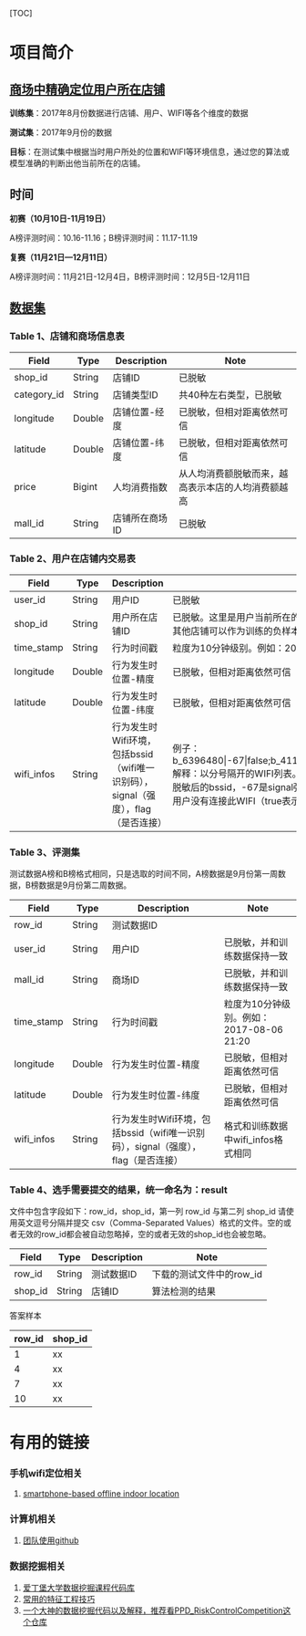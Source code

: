 [TOC]

# 项目简介

## [商场中精确定位用户所在店铺](https://tianchi.aliyun.com/competition/introduction.htm?spm=5176.100066.0.0.35ed5dcatQsSbv&raceId=231620)

**训练集**：2017年8月份数据进行店铺、用户、WIFI等各个维度的数据

**测试集**：2017年9月份的数据

**目标**：在测试集中根据当时用户所处的位置和WIFI等环境信息，通过您的算法或模型准确的判断出他当前所在的店铺。

## 时间

**初赛（10月10日-11月19日）**

A榜评测时间：10.16-11.16；B榜评测时间：11.17-11.19

**复赛（11月21日—12月11日）**

A榜评测时间：11月21日-12月4日，B榜评测时间：12月5日-12月11日

## [数据集](https://tianchi.aliyun.com/competition/information.htm?spm=5176.100069.5678.2.3f69082f9OuKsK&raceId=231620)

### Table 1、店铺和商场信息表

| Field       | Type   | Description | Note                      |
| ----------- | ------ | ----------- | ------------------------- |
| shop_id     | String | 店铺ID        | 已脱敏                       |
| category_id | String | 店铺类型ID      | 共40种左右类型，已脱敏              |
| longitude   | Double | 店铺位置-经度     | 已脱敏，但相对距离依然可信             |
| latitude    | Double | 店铺位置-纬度     | 已脱敏，但相对距离依然可信             |
| price       | Bigint | 人均消费指数      | 从人均消费额脱敏而来，越高表示本店的人均消费额越高 |
| mall_id     | String | 店铺所在商场ID    | 已脱敏                       |



### Table 2、用户在店铺内交易表

| Field      | Type   | Description                              | Note                                     |
| ---------- | ------ | ---------------------------------------- | ---------------------------------------- |
| user_id    | String | 用户ID                                     | 已脱敏                                      |
| shop_id    | String | 用户所在店铺ID                                 | 已脱敏。这里是用户当前所在的店铺，可以做训练的正样本。（此商场的所有其他店铺可以作为训练的负样本） |
| time_stamp | String | 行为时间戳                                    | 粒度为10分钟级别。例如：2017-08-06 21:20            |
| longitude  | Double | 行为发生时位置-精度                               | 已脱敏，但相对距离依然可信                            |
| latitude   | Double | 行为发生时位置-纬度                               | 已脱敏，但相对距离依然可信                            |
| wifi_infos | String | 行为发生时Wifi环境，包括bssid（wifi唯一识别码），signal（强度），flag（是否连接） | 例子：b_6396480\|-67\|false;b_41124514\|-86\|false;b_28723327\|-90\|false;解释：以分号隔开的WIFI列表。对每个WIFI数据包含三项：b_6396480是脱敏后的bssid，-67是signal强度，数值越大表示信号越强，false表示当前用户没有连接此WIFI（true表示连接）。 |

### Table 3、评测集

测试数据A榜和B榜格式相同，只是选取的时间不同，A榜数据是9月份第一周数据，B榜数据是9月份第二周数据。

| Field      | Type   | Description                              | Note                          |
| ---------- | ------ | ---------------------------------------- | ----------------------------- |
| row_id     | String | 测试数据ID                                   |                               |
| user_id    | String | 用户ID                                     | 已脱敏，并和训练数据保持一致                |
| mall_id    | String | 商场ID                                     | 已脱敏，并和训练数据保持一致                |
| time_stamp | String | 行为时间戳                                    | 粒度为10分钟级别。例如：2017-08-06 21:20 |
| longitude  | Double | 行为发生时位置-精度                               | 已脱敏，但相对距离依然可信                 |
| latitude   | Double | 行为发生时位置-纬度                               | 已脱敏，但相对距离依然可信                 |
| wifi_infos | String | 行为发生时Wifi环境，包括bssid（wifi唯一识别码），signal（强度），flag（是否连接） | 格式和训练数据中wifi_infos格式相同        |

### Table 4、选手需要提交的结果，统一命名为：result

文件中包含字段如下：row_id，shop_id，第一列 row_id 与第二列 shop_id 请使用英文逗号分隔并提交 csv（Comma-Separated Values）格式的文件。空的或者无效的row_id都会被自动忽略掉，空的或者无效的shop_id也会被忽略。

| Field   | Type   | Description | Note            |
| ------- | ------ | ----------- | --------------- |
| row_id  | String | 测试数据ID      | 下载的测试文件中的row_id |
| shop_id | String | 店铺ID        | 算法检测的结果         |

答案样本

| row_id | shop_id |
| ------ | ------- |
| 1      | xx      |
| 4      | xx      |
| 7      | xx      |
| 10     | xx      |



# 有用的链接 

### 手机wifi定位相关

1. [smartphone-based offline indoor location](https://www.ncbi.nlm.nih.gov/pmc/articles/PMC5375843/)


### 计算机相关

1. [团队使用github](http://www.cnblogs.com/zhangchenliang/p/3950778.html)

### 数据挖掘相关

1. [爱丁堡大学数据挖掘课程代码库](https://github.com/agamemnonc/dme)
2. [常用的特征工程技巧](https://zhuanlan.zhihu.com/p/26444240)
3. [一个大神的数据挖掘代码以及解释，推荐看PPD_RiskControlCompetition这个仓库](https://github.com/wepe)


